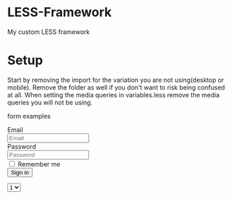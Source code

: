 # LESS-Framework
My custom LESS framework

# Setup

Start by removing the import for the variation you are not using(desktop or mobile). Remove the folder as well if you don't want to risk being confused at all.
When setting the media queries in variables.less remove the media queries you will not be using.

form examples

<form class="form-horizontal">
  <div class="form-group">
    <label for="inputEmail3" class="sm-2 control-label">Email</label>
    <div class="sm-10">
      <input type="email" class="form-control" placeholder="Email">
    </div>
  </div>
  <div class="form-group">
    <label for="inputPassword3" class="sm-2 control-label">Password</label>
    <div class="sm-10">
      <input type="password" class="form-control" placeholder="Password">
    </div>
  </div>
  <div class="form-group">
    <div class="sm-offset-2 sm-10">
      <div class="checkbox">
        <label>
          <input type="checkbox"> Remember me
        </label>
      </div>
    </div>
  </div>
  <div class="form-group">
    <div class="sm-offset-2 sm-10">
      <button type="submit" class="btn">Sign in</button>
    </div>
  </div>
</form>


<select class="form-control">
  <option>1</option>
  <option>2</option>
  <option>3</option>
  <option>4</option>
  <option>5</option>
</select>